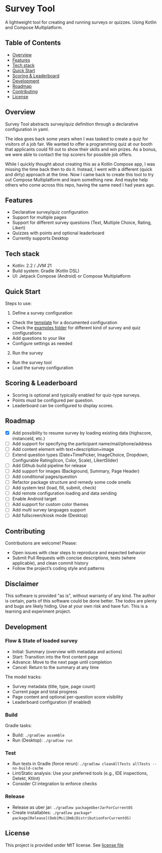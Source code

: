 # Survey Tool

A lightweight tool for creating and running surveys or quizzes. Using Kotlin and Compose Multiplatform. 

## Table of Contents

- [Overview](#overview)
- [Features](#features)
- [Tech stack](#tech-stack)
- [Quick Start](#quick-start)
- [Scoring & Leaderboard](#scoring--leaderboard)
- [Development](#development)
- [Roadmap](#roadmap)
- [Contributing](#contributing)
- [License](#license)

## Overview
Survey Tool abstracts survey/quiz definition through a declarative configuration in yaml.

The idea goes back some years when I was tasked to create a quiz for visitors of a job fair.
We wanted to offer a programming quiz at our booth that applicants could fill out to show their skills and win prizes.
As a bonus, we were able to contact the top scorers for possible job offers.

While I quickly thought about creating this as a Kotlin Compose app, I was missing the time back then to do it.
Instead, I went with a different (quick and dirty) approach at the time.
Now I came back to create this tool to try out Compose Multiplatform and learn something new. 
And maybe help others who come across this repo, having the same need I had years ago.

## Features
- Declarative survey/quiz configuration
- Support for multiple pages
- Support for different survey questions (Text, Multiple Choice, Rating, Likert)
- Quizzes with points and optional leaderboard
- Currently supports Desktop

## Tech stack
- Kotlin: 2.2 / JVM 21
- Build system: Gradle (Kotlin DSL)
- UI: Jetpack Compose (Android) or Compose Multiplatform

## Quick Start

Steps to use:

1) Define a survey configuration
- Check the [template](template.yaml) for a documented configuration
- Check the [examples folder](examples) for different kind of survey and quiz configurations
- Add questions to your like
- Configure settings as needed

2) Run the survey
- Run the survey tool
- Load the survey configuration

## Scoring & Leaderboard
- Scoring is optional and typically enabled for quiz-type surveys.
- Points must be configured per question.
- Leaderboard can be configured to display scores.

## Roadmap
- [x] Add possibility to resume survey by loading existing data (highscore, instanceId, etc.)
- [ ] Add support for specifying the participant name/mail/phone/address
- [ ] Add content element with text+description+image
- [ ] Extend question types (Date+TimePicker, ImageChoice, Dropdown, Configurable Rating(Icon, Color, Scale), LikertSlider)
- [ ] Add Github build pipeline for release
- [ ] Add support for images (Background, Summary, Page Header)
- [ ] Add conditional pages/question
- [ ] Refactor package structure and remedy some code smells
- [ ] Add system test (load, fill, submit, check)
- [ ] Add remote configuration loading and data sending
- [ ] Enable Android target
- [ ] Add support for custom color themes
- [ ] Add multi survey languages support
- [ ] Add fullscreen/kiosk mode (Desktop)

## Contributing
Contributions are welcome! Please:
- Open issues with clear steps to reproduce and expected behavior
- Submit Pull Requests with concise descriptions, tests (where applicable), and clean commit history
- Follow the project’s coding style and patterns

## Disclaimer
This software is provided "as is", without warranty of any kind. The author is certain, parts of this software could be done better.
The todos are plenty and bugs are likely hiding. Use at your own risk and have fun. This is a learning and experiment project.

## Development

### Flow & State of loaded survey
- Initial: Summary (overview with metadata and actions)
- Start: Transition into the first content page
- Advance: Move to the next page until completion
- Cancel: Return to the summary at any time

The model tracks:
- Survey metadata (title, type, page count)
- Current page and total progress
- Page content and optional per-question score visibility
- Leaderboard configuration (if enabled)

### Build
Gradle tasks:
- Build: `./gradlew assemble`
- Run (Desktop): `./gradlew run`

### Test
- Run tests in Gradle (force rerun): `./gradlew cleanAllTests allTests --no-build-cache`
- Lint/Static analysis: Use your preferred tools (e.g., IDE inspections, Detekt, Ktlint)
- Consider CI integration to enforce checks

### Release
- Release as uber jar: `./gradlew packageUberJarForCurrentOS`
- Create installables: `./gradlew package*`  
  `package[Release](Deb|Msi|Dmb|DistributionForCurrentOS)`

## License
This project is provided under MIT license. See [license file](LICENSE)

